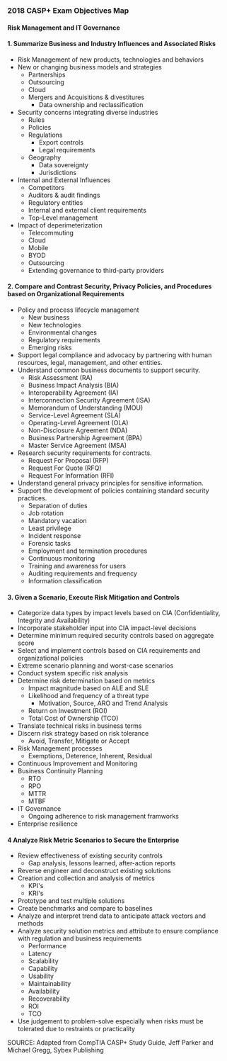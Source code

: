 ### 2018 CASP+ Exam Objectives Map
#### Risk Management and IT Governance

#### 1. Summarize Business and Industry Influences and Associated Risks

- Risk Management of new products, technologies and behaviors
- New or changing business models and strategies
	- Partnerships
	- Outsourcing
	- Cloud
	- Mergers and Acquisitions & divestitures
		- Data ownership and reclassification
- Security concerns integrating diverse industries
	- Rules
	- Policies
	- Regulations
		- Export controls
		- Legal requirements
	- Geography
		- Data sovereignty
		- Jurisdictions
- Internal and External Influences
	- Competitors
	- Auditors & audit findings
	- Regulatory entities
	- Internal and external client requirements
	- Top-Level management
- Impact of deperimeterization
	- Telecommuting
	- Cloud
	- Mobile
	- BYOD
	- Outsourcing
	- Extending governance to third-party providers 

#### 2. Compare and Contrast Security, Privacy Policies, and Procedures based on Organizational Requirements

- Policy and process lifecycle management
	- New business
	- New technologies
	- Environmental changes
	- Regulatory requirements
	- Emerging risks
- Support legal compliance and advocacy by partnering with human resources, legal, management, and other entities.
- Understand common business documents to support security.
	- Risk Assessment (RA)
	- Business Impact Analysis (BIA)
	- Interoperability Agreement (IA)
	- Interconnection Security Agreement (ISA)
	- Memorandum of Understanding (MOU)
	- Service-Level Agreement (SLA)
	- Operating-Level Agreement (OLA)
	- Non-Disclosure Agreement (NDA)
	- Business Partnership Agreement (BPA)
	- Master Service Agreement (MSA)
- Research security requirements for contracts.
	- Request For Proposal (RFP)
	- Request For Quote (RFQ)
	- Request For Information (RFI)
- Understand general privacy principles for sensitive information.
- Support the development of policies containing standard security practices.
	- Separation of duties
	- Job rotation
	- Mandatory vacation
	- Least privilege
	- Incident response
	- Forensic tasks
	- Employment and termination procedures
	- Continuous monitoring
	- Training and awareness for users
	- Auditing requirements and frequency
	- Information classification

#### 3. Given a Scenario, Execute Risk Mitigation and Controls

- Categorize data types by impact levels based on CIA (Confidentiality, Integrity and Availability)
- Incorporate stakeholder input into CIA impact-level decisions
- Determine minimum required security controls based on aggregate score
- Select and implement controls based on CIA requirements and organizational policies
- Extreme scenario planning and worst-case scenarios
- Conduct system specific risk analysis
- Determine risk determination based on metrics
	- Impact magnitude based on ALE and SLE
	- Likelihood and frequency of a threat type
		- Motivation, Source, ARO and Trend Analysis
	- Return on Investment (ROI)
	- Total Cost of Ownership (TCO)
- Translate technical risks in business terms
- Discern risk strategy based on risk tolerance
	- Avoid, Transfer, Mitigate or Accept
- Risk Management processes
	- Exemptions, Deterence, Inherent, Residual
- Continuous Improvement and Monitoring
- Business Continuity Planning
	- RTO
	- RPO
	- MTTR
	- MTBF
- IT Governance
	- Ongoing adherence to risk management framworks
- Enterprise resilience

#### 4 Analyze Risk Metric Scenarios to Secure the Enterprise

- Review effectiveness of existing security controls
	- Gap analysis, lessons learned, after-action reports
- Reverse engineer and deconstruct existing solutions
- Creation and collection and analysis of metrics
	- KPI's
	- KRI's
- Prototype and test multiple solutions
- Create benchmarks and compare to baselines
- Analyze and interpret trend data to anticipate attack vectors and methods
- Analyze security solution metrics and attribute to ensure compliance with regulation and business requirements
	- Performance
	- Latency
	- Scalability
	- Capability
	- Usability
	- Maintainability
	- Availability
	- Recoverability
	- ROI
	- TCO
- Use judgement to problem-solve especially when risks must be tolerated due to restraints or practicality


SOURCE:
Adapted from CompTIA CASP+ Study Guide, Jeff Parker and Michael Gregg, Sybex Publishing


	
